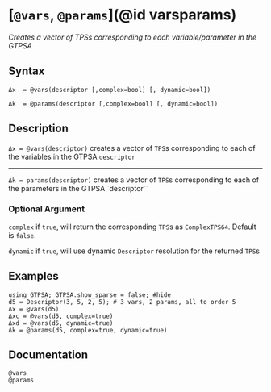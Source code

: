 # [`@vars`, `@params`](@id varsparams)
*Creates a vector of TPSs corresponding to each variable/parameter in the GTPSA*
## Syntax
```
Δx  = @vars(descriptor [,complex=bool] [, dynamic=bool])

Δk  = @params(descriptor [,complex=bool] [, dynamic=bool])
```

## Description
`Δx = @vars(descriptor)` creates a vector of `TPS`s corresponding to each of the variables in the GTPSA `descriptor`

------

`Δk = params(descriptor)` creates a vector of `TPS`s corresponding to each of the parameters in the GTPSA `descriptor``

### Optional Argument

`complex` if `true`, will return the corresponding `TPS`s as `ComplexTPS64`. Default is `false`.

`dynamic` if `true`, will use dynamic `Descriptor` resolution for the returned `TPS`s

## Examples
```@repl desc
using GTPSA; GTPSA.show_sparse = false; #hide
d5 = Descriptor(3, 5, 2, 5); # 3 vars, 2 params, all to order 5
Δx = @vars(d5)
Δxc = @vars(d5, complex=true)
Δxd = @vars(d5, dynamic=true)
Δk = @params(d5, complex=true, dynamic=true)
```

## Documentation
```@docs
@vars
@params
```